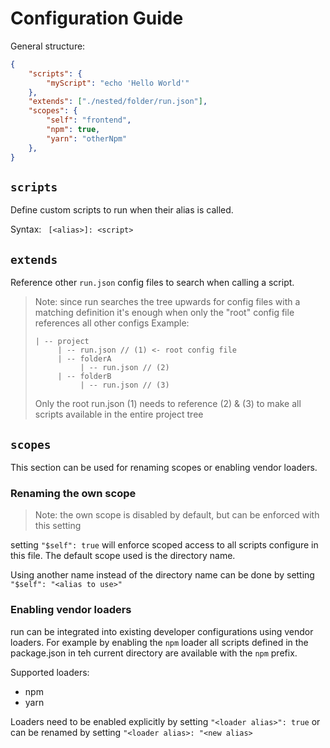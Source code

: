 # Configuration Guide

General structure:
```json
{
    "scripts": {
        "myScript": "echo 'Hello World'"
    },
    "extends": ["./nested/folder/run.json"],
    "scopes": {
        "self": "frontend",
        "npm": true,
        "yarn": "otherNpm"
    },
}
```

## `scripts`

Define custom scripts to run when their alias is called.

Syntax: ` [<alias>]: <script>`

## `extends`

Reference other `run.json` config files to search when calling a script.

> Note: since run searches the tree upwards for config files with a matching definition it's enough when only the "root" config file references all other configs
> Example: 
> ```
> | -- project
>      | -- run.json // (1) <- root config file
>      | -- folderA
>           | -- run.json // (2)
>      | -- folderB
>           | -- run.json // (3)
> ``` 
> Only the root run.json (1) needs to reference (2) & (3) to make all scripts available in the entire project tree 

## `scopes`

This section can be used for renaming scopes or enabling vendor loaders.

### Renaming the own scope

> Note: the own scope is disabled by default, but can be enforced with this setting

setting `"$self": true` will enforce scoped access to all scripts configure in this file. The default scope used is the directory name.

Using another name instead of the directory name can be done by setting `"$self": "<alias to use>"`

### Enabling vendor loaders

run can be integrated into existing developer configurations using vendor loaders. For example by enabling the `npm` loader all scripts defined in the package.json in teh current directory are available with the `npm` prefix.

Supported loaders:
- npm
- yarn

Loaders need to be enabled explicitly by setting `"<loader alias>": true` or can be renamed by setting `"<loader alias>: "<new alias>`